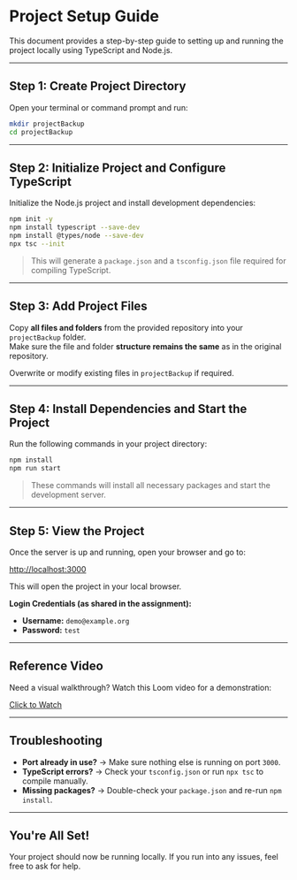 # Project Setup Guide

This document provides a step-by-step guide to setting up and running the project locally using TypeScript and Node.js.

---

##  Step 1: Create Project Directory

Open your terminal or command prompt and run:

```bash
mkdir projectBackup
cd projectBackup
```

---

##  Step 2: Initialize Project and Configure TypeScript

Initialize the Node.js project and install development dependencies:

```bash
npm init -y
npm install typescript --save-dev
npm install @types/node --save-dev
npx tsc --init
```

> This will generate a `package.json` and a `tsconfig.json` file required for compiling TypeScript.

---

##  Step 3: Add Project Files

Copy **all files and folders** from the provided repository into your `projectBackup` folder.  
Make sure the file and folder **structure remains the same** as in the original repository.

Overwrite or modify existing files in `projectBackup` if required.

---

##  Step 4: Install Dependencies and Start the Project

Run the following commands in your project directory:

```bash
npm install
npm run start
```

> These commands will install all necessary packages and start the development server.

---

## Step 5: View the Project

Once the server is up and running, open your browser and go to:

[http://localhost:3000](http://localhost:3000)

This will open the project in your local browser.

**Login Credentials (as shared in the assignment):**
- **Username:** `demo@example.org`
- **Password:** `test`

---
##  Reference Video

Need a visual walkthrough? Watch this Loom video for a demonstration:

[Click to Watch](https://www.loom.com/share/96a4b287520043d682af0d8042e62821)

---

##  Troubleshooting

- **Port already in use?** → Make sure nothing else is running on port `3000`.
- **TypeScript errors?** → Check your `tsconfig.json` or run `npx tsc` to compile manually.
- **Missing packages?** → Double-check your `package.json` and re-run `npm install`.

---

##  You're All Set!

Your project should now be running locally. If you run into any issues, feel free to ask for help.
